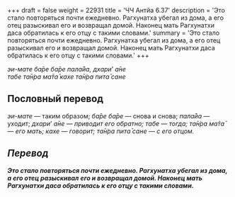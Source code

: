 +++
draft = false
weight = 22931
title = 'ЧЧ Антйа 6.37'
description = 'Это стало повторяться почти ежедневно. Рагхунатха убегал из дома, а его отец разыскивал его и возвращал домой. Наконец мать Рагхунатхи даса обратилась к его отцу с такими словами.'
summary = 'Это стало повторяться почти ежедневно. Рагхунатха убегал из дома, а его отец разыскивал его и возвращал домой. Наконец мать Рагхунатхи даса обратилась к его отцу с такими словами.'
+++

_эи-мате ба̄ре ба̄ре пала̄йа,_ _дхари_’ _а̄не  
табе та̄н̇ра ма̄та̄ кахе та̄н̇ра пита̄ сане_

## Пословный перевод

_эи_\-_мате_ — таким образом; _ба̄ре_ _ба̄ре_ — снова и снова; _пала̄йа_ — уходит; _дхари</em>’_ _<em>а̄не_ — приводит его обратно; _табе_ — тогда; _та̄н̇ра_ _ма̄та̄_ — его мать; _кахе_ — говорит; _та̄н̇ра_ _пита̄_ _сане_ — с его отцом.

## Перевод

**Это стало повторяться почти ежедневно. Рагхунатха убегал из дома, а его отец разыскивал его и возвращал домой. Наконец мать Рагхунатхи даса обратилась к его отцу с такими словами.**
